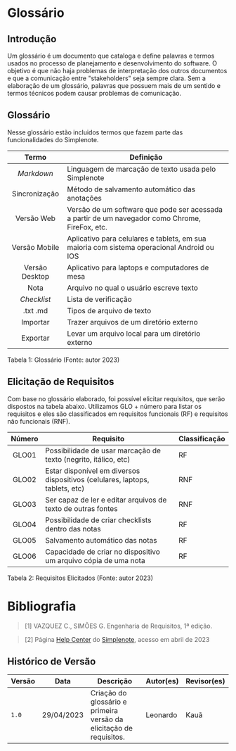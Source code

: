 # Glossário

## Introdução
Um glossário é um documento que cataloga e define palavras e termos usados no processo de planejamento e  desenvolvimento do software. O objetivo é que não haja problemas de interpretação dos outros documentos e que a comunicação entre "stakeholders" seja sempre clara. Sem a elaboração de um glossário, palavras que possuem mais de um sentido e termos técnicos podem causar problemas de comunicação. 

## Glossário
Nesse glossário estão incluidos termos que fazem parte das funcionalidades do Simplenote.

| Termo | Definição |
| :-: | - |
| _Markdown_ | Linguagem de marcação de texto usada pelo Simplenote |
| Sincronização | Método de salvamento automático das anotações |
| Versão Web | Versão de um software que pode ser acessada a partir de um navegador como Chrome, FireFox, etc. |
| Versão Mobile | Aplicativo para celulares e tablets, em sua maioria com sistema operacional Android ou IOS |
| Versão Desktop | Aplicativo para laptops e computadores de mesa |
| Nota | Arquivo no qual o usuário escreve texto |
| _Checklist_ | Lista de verificação |
| .txt .md | Tipos de arquivo de texto |
| Importar | Trazer arquivos de um diretório externo |
| Exportar | Levar um arquivo local para um diretório externo |

Tabela 1: Glossário (Fonte: autor 2023)


## Elicitação de Requisitos

Com base no glossário elaborado, foi possível elicitar requisitos, que serão dispostos na tabela abaixo. Utilizamos GLO + número para listar os requisitos e eles são classificados em requisitos funcionais (RF) e requisitos não funcionais (RNF).

| Número | Requisito | Classificação |
| :-: | - | - |
| GLO01 | Possibilidade de usar marcação de texto (negrito, itálico, etc) | RF |
| GLO02 | Estar disponível em diversos dispositivos (celulares, laptops, tablets, etc) | RNF |
| GLO03 | Ser capaz de ler e editar arquivos de texto de outras fontes | RNF |
| GLO04 | Possibilidade de criar checklists dentro das notas | RF |
| GLO05 | Salvamento automático das notas | RF |
| GLO06 | Capacidade de criar no dispositivo um arquivo cópia de uma nota | RF |

Tabela 2: Requisitos Elicitados (Fonte: autor 2023)

# Bibliografia

> [1] VAZQUEZ C., SIMÕES G. Engenharia de Requisitos, 1ª edição.

> [2] Página [Help Center](https://simplenote.com/help/) do [Simplenote](https://app.simplenote.com), acesso em abril de 2023

## Histórico de Versão
| Versão | Data       | Descrição                          | Autor(es)     |  Revisor(es)  |
| ------ | ---------- | ---------------------------------- | ------------- | ------------- |
| `1.0`  | 29/04/2023 | Criação do glossário e primeira versão da elicitação de requisitos.              | Leonardo  |       Kauã        |
